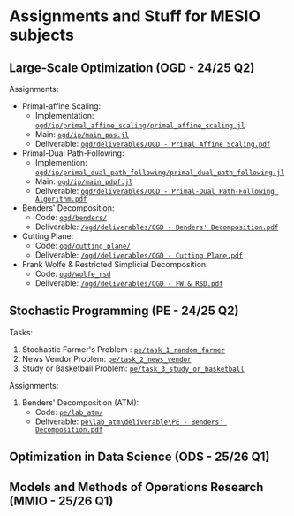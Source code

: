 # Assignments and Stuff for MESIO subjects

## Large-Scale Optimization (OGD - 24/25 Q2)

Assignments:

- Primal-affine Scaling: 
    - Implementation: [`ogd/ip/primal_affine_scaling/primal_affine_scaling.jl`](./ogd/ip/primal_affine_scaling/primal_affine_scaling.jl)
    - Main: [`ogd/ip/main_pas.jl`](./ogd/ip/main_pas.jl)
    - Deliverable: [`ogd/deliverables/OGD - Primal Affine Scaling.pdf`](./ogd/deliverables/OGD%20-%20Primal%20Affine%20Scaling.pdf)
- Primal-Dual Path-Following:
    - Implemention: [`ogd/ip/primal_dual_path_following/primal_dual_path_following.jl`](./ogd/ip/primal_dual_path_following/primal_dual_path_following.jl)
    - Main: [`ogd/ip/main_pdpf.jl`](./ogd/ip/main_pdpf.jl)
    - Deliverable: [``ogd/deliverables/OGD - Primal-Dual Path-Following Algorithm.pdf``](./ogd/deliverables/OGD%20-%20Primal-Dual%20Path-Following%20Algorithm.pdf)
- Benders' Decomposition:
    - Code: [`ogd/benders/`](./ogd/benders/)
    - Deliverable: [`/ogd/deliverables/OGD - Benders' Decomposition.pdf`](./ogd/deliverables/OGD%20-%20Benders'%20Decomposition.pdf)
- Cutting Plane:
    - Code: [`ogd/cutting_plane/`](./ogd/cutting_plane/)
    - Deliverable: [`/ogd/deliverables/OGD - Cutting Plane.pdf`](./ogd/deliverables/OGD%20-%20Cutting%20Plane.pdf)
- Frank Wolfe & Restricted Simplicial Decomposition:
    - Code: [`ogd/wolfe_rsd`](./ogd/wolfe_rsd/)
    - Deliverable: [`/ogd/deliverables/OGD - FW & RSD.pdf`](./ogd/deliverables/OGD%20-%20FW%20&%20RSD.pdf)
    
## Stochastic Programming (PE - 24/25 Q2)

Tasks:

1. Stochastic Farmer's Problem : [`pe/task_1_random_farmer`](./pe/task_1_random_farmer)
2. News Vendor Problem: [`pe/task_2_news_vendor`](./pe/task_2_news_vendor)
3. Study or Basketball Problem: [`pe/task_3_study_or_basketball`](./pe/task_3_study_or_basketball)

Assignments:

1. Benders' Decomposition (ATM): 
    - Code: [`pe/lab_atm/`](./pe/lab_atm/)
    - Deliverable: [`pe\lab_atm\deliverable\PE - Benders' Decomposition.pdf`](./pe/lab_atm/deliverable/PE%20-%20Benders'%20Decomposition.pdf)

## Optimization in Data Science (ODS - 25/26 Q1)

## Models and Methods of Operations Research (MMIO - 25/26 Q1)